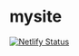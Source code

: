 # mysite

[![Netlify Status](https://api.netlify.com/api/v1/badges/451402b8-1497-4a08-9fb0-2058c474106d/deploy-status)](https://app.netlify.com/sites/cowanwekesa/deploys)
